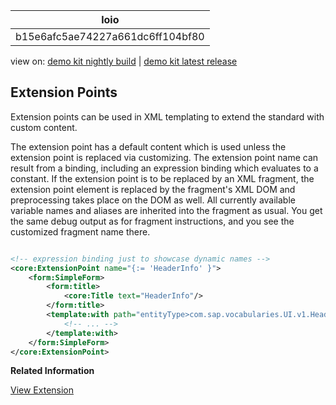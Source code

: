 <!-- loiob15e6afc5ae74227a661dc6ff104bf80 -->

| loio |
| -----|
| b15e6afc5ae74227a661dc6ff104bf80 |

<div id="loio">

view on: [demo kit nightly build](https://openui5nightly.hana.ondemand.com/#/topic/b15e6afc5ae74227a661dc6ff104bf80) | [demo kit latest release](https://openui5.hana.ondemand.com/#/topic/b15e6afc5ae74227a661dc6ff104bf80)</div>

## Extension Points

Extension points can be used in XML templating to extend the standard with custom content.

The extension point has a default content which is used unless the extension point is replaced via customizing. The extension point name can result from a binding, including an expression binding which evaluates to a constant. If the extension point is to be replaced by an XML fragment, the extension point element is replaced by the fragment's XML DOM and preprocessing takes place on the DOM as well. All currently available variable names and aliases are inherited into the fragment as usual. You get the same debug output as for fragment instructions, and you see the customized fragment name there.

```xml

<!-- expression binding just to showcase dynamic names -->
<core:ExtensionPoint name="{:= 'HeaderInfo' }">
    <form:SimpleForm>
        <form:title>
            <core:Title text="HeaderInfo"/>
        </form:title>
        <template:with path="entityType>com.sap.vocabularies.UI.v1.HeaderInfo">
            <!-- ... -->
        </template:with>
    </form:SimpleForm>
</core:ExtensionPoint>

```

**Related Information**  


[View Extension](View_Extension_403c050.md "OpenUI5 uses extension points for extending standard views with custom content. The assignment of a custom view to an extension point is done in component customizing.")

